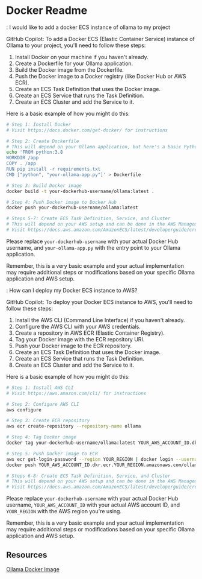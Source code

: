 # Docker Readme

: I would like to add a docker ECS instance of ollama to my project

GitHub Copilot: To add a Docker ECS (Elastic Container Service) instance of Ollama to your project, you'll need to follow these steps:

1. Install Docker on your machine if you haven't already.
2. Create a Dockerfile for your Ollama application.
3. Build the Docker image from the Dockerfile.
4. Push the Docker image to a Docker registry (like Docker Hub or AWS ECR).
5. Create an ECS Task Definition that uses the Docker image.
6. Create an ECS Service that runs the Task Definition.
7. Create an ECS Cluster and add the Service to it.

Here is a basic example of how you might do this:

```bash
# Step 1: Install Docker
# Visit https://docs.docker.com/get-docker/ for instructions

# Step 2: Create Dockerfile
# This will depend on your Ollama application, but here's a basic Python example
echo 'FROM python:3.8
WORKDIR /app
COPY . /app
RUN pip install -r requirements.txt
CMD ["python", "your-ollama-app.py"]' > Dockerfile

# Step 3: Build Docker image
docker build -t your-dockerhub-username/ollama:latest .

# Step 4: Push Docker image to Docker Hub
docker push your-dockerhub-username/ollama:latest

# Steps 5-7: Create ECS Task Definition, Service, and Cluster
# This will depend on your AWS setup and can be done in the AWS Management Console
# Visit https://docs.aws.amazon.com/AmazonECS/latest/developerguide/create-standard-deployment.html for instructions
```

Please replace `your-dockerhub-username` with your actual Docker Hub username, and `your-ollama-app.py` with the entry point to your Ollama application.

Remember, this is a very basic example and your actual implementation may require additional steps or modifications based on your specific Ollama application and AWS setup.

: How can I deploy my Docker ECS instance to AWS?

GitHub Copilot: To deploy your Docker ECS instance to AWS, you'll need to follow these steps:

1. Install the AWS CLI (Command Line Interface) if you haven't already.
2. Configure the AWS CLI with your AWS credentials.
3. Create a repository in AWS ECR (Elastic Container Registry).
4. Tag your Docker image with the ECR repository URI.
5. Push your Docker image to the ECR repository.
6. Create an ECS Task Definition that uses the Docker image.
7. Create an ECS Service that runs the Task Definition.
8. Create an ECS Cluster and add the Service to it.

Here is a basic example of how you might do this:

```bash
# Step 1: Install AWS CLI
# Visit https://aws.amazon.com/cli/ for instructions

# Step 2: Configure AWS CLI
aws configure

# Step 3: Create ECR repository
aws ecr create-repository --repository-name ollama

# Step 4: Tag Docker image
docker tag your-dockerhub-username/ollama:latest YOUR_AWS_ACCOUNT_ID.dkr.ecr.YOUR_REGION.amazonaws.com/ollama:latest

# Step 5: Push Docker image to ECR
aws ecr get-login-password --region YOUR_REGION | docker login --username AWS --password-stdin YOUR_AWS_ACCOUNT_ID.dkr.ecr.YOUR_REGION.amazonaws.com
docker push YOUR_AWS_ACCOUNT_ID.dkr.ecr.YOUR_REGION.amazonaws.com/ollama:latest

# Steps 6-8: Create ECS Task Definition, Service, and Cluster
# This will depend on your AWS setup and can be done in the AWS Management Console
# Visit https://docs.aws.amazon.com/AmazonECS/latest/developerguide/create-standard-deployment.html for instructions
```

Please replace `your-dockerhub-username` with your actual Docker Hub username, `YOUR_AWS_ACCOUNT_ID` with your actual AWS account ID, and `YOUR_REGION` with the AWS region you're using.

Remember, this is a very basic example and your actual implementation may require additional steps or modifications based on your specific Ollama application and AWS setup.

## Resources

[Ollama Docker Image](https://hub.docker.com/r/ollama/ollama)
